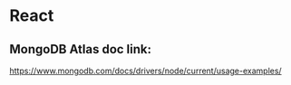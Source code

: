# React

## MongoDB Atlas doc link:

https://www.mongodb.com/docs/drivers/node/current/usage-examples/
